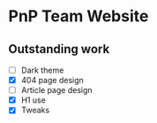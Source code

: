 # PnP Team Website

## Outstanding work

- [ ] Dark theme
- [x] 404 page design
- [ ] Article page design
- [x] H1 use
- [x] Tweaks
